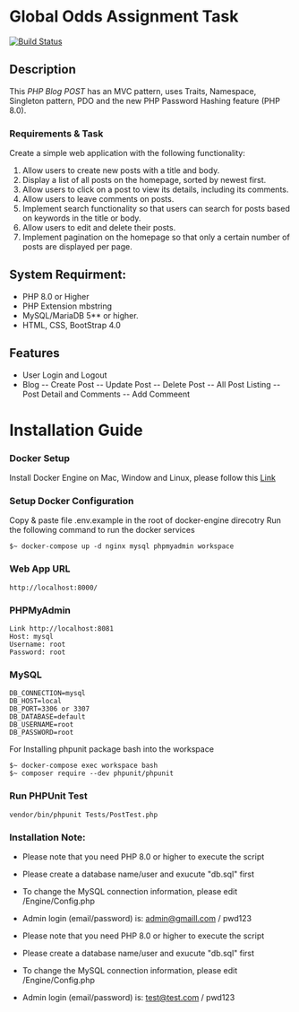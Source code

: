 # Global Odds Assignment Task

[![Build Status](https://travis-ci.org/joemccann/dillinger.svg?branch=master)](https://travis-ci.org/joemccann/dillinger)

## Description

This *PHP Blog POST* has an MVC pattern, uses Traits, Namespace, Singleton pattern, PDO and the new PHP Password Hashing feature (PHP 8.0).

### Requirements & Task 
Create a simple web application with the following functionality:
1. Allow users to create new posts with a title and body.
2. Display a list of all posts on the homepage, sorted by newest first.
3. Allow users to click on a post to view its details, including its comments.
4. Allow users to leave comments on posts.
5. Implement search functionality so that users can search for posts based on
keywords in the title or body.
6. Allow users to edit and delete their posts.
7. Implement pagination on the homepage so that only a certain number of posts are
displayed per page.

## System Requirment:
- PHP 8.0 or Higher
- PHP Extension mbstring
- MySQL/MariaDB 5** or higher.
- HTML, CSS, BootStrap 4.0

## Features
- User Login and Logout
- Blog
-- Create Post
-- Update Post
-- Delete Post
-- All Post Listing
-- Post Detail and Comments
-- Add Commeent

# Installation Guide

### Docker Setup 

Install Docker Engine on Mac, Window and Linux, please follow this [Link](https://docs.docker.com/engine/install/)

### Setup Docker Configuration

Copy & paste file .env.example in the root of docker-engine direcotry
Run the following command to run the docker services
``` 
$~ docker-compose up -d nginx mysql phpmyadmin workspace
```

### Web App URL
```
http://localhost:8000/
```

### PHPMyAdmin

```
Link http://localhost:8081
Host: mysql
Username: root
Password: root
```

### MySQL
```
DB_CONNECTION=mysql
DB_HOST=local
DB_PORT=3306 or 3307
DB_DATABASE=default
DB_USERNAME=root
DB_PASSWORD=root
```

For Installing phpunit package bash into the workspace
```
$~ docker-compose exec workspace bash
$~ composer require --dev phpunit/phpunit
```
### Run PHPUnit Test
```
vendor/bin/phpunit Tests/PostTest.php
```

### Installation Note:
- Please note that you need PHP 8.0 or higher to execute the script
- Please create a database name/user and exucute "db.sql" first
- To change the MySQL connection information, please edit /Engine/Config.php
- Admin login (email/password) is: admin@gmaill.com / pwd123


- Please note that you need PHP 8.0 or higher to execute the script
- Please create a database name/user and exucute "db.sql" first
- To change the MySQL connection information, please edit /Engine/Config.php
- Admin login (email/password) is: test@test.com / pwd123